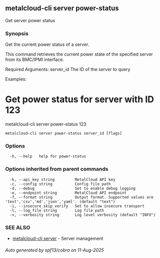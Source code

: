 ## metalcloud-cli server power-status

Get server power status

### Synopsis

Get the current power status of a server.

This command retrieves the current power state of the specified server
from its BMC/IPMI interface.

Required Arguments:
  server_id              The ID of the server to query

Examples:
  # Get power status for server with ID 123
  metalcloud-cli server power-status 123


```
metalcloud-cli server power-status server_id [flags]
```

### Options

```
  -h, --help   help for power-status
```

### Options inherited from parent commands

```
  -k, --api_key string         MetalCloud API key
  -c, --config string          Config file path
  -d, --debug                  Set to enable debug logging
  -e, --endpoint string        MetalCloud API endpoint
  -f, --format string          Output format. Supported values are 'text','csv','md','json','yaml'. (default "text")
  -i, --insecure_skip_verify   Set to allow insecure transport
  -l, --log_file string        Log file path
  -v, --verbosity string       Log level verbosity (default "INFO")
```

### SEE ALSO

* [metalcloud-cli server](metalcloud-cli_server.md)	 - Server management

###### Auto generated by spf13/cobra on 11-Aug-2025
